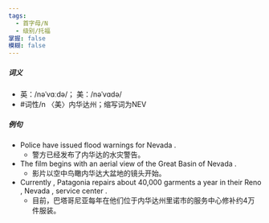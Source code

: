 ```yaml
---
tags:
  - 首字母/N
  - 级别/托福
掌握: false
模糊: false
---
```

##### 词义
- 英：/nəˈvɑːdə/； 美：/nəˈvɑdə/
- #词性/n  〈美〉内华达州；缩写词为NEV
##### 例句
- Police have issued flood warnings for Nevada .
	- 警方已经发布了内华达的水灾警告。
- The film begins with an aerial view of the Great Basin of Nevada .
	- 影片以空中鸟瞰内华达大盆地的镜头开始。
- Currently , Patagonia repairs about 40,000 garments a year in their Reno , Nevada , service center .
	- 目前，巴塔哥尼亚每年在他们位于内华达州里诺市的服务中心修补约4万件服装。
